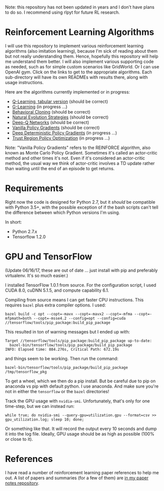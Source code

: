 Note: this repository has not been updated in years and I don't have plans to do so. I recommend using rlpyt for future RL research.

# Reinforcement Learning Algorithms

I will use this repository to implement various reinforcement learning
algorithms (also imitation learning), because I'm sick of reading about them but
not really understanding them.  Hence, hopefully this repository will help me
understand them better. I will also implement various supporting code as needed,
such as for simple custom scenarios like GridWorld. Or I can use OpenAI gym.
Click on the links to get to the appropriate algorithms. Each sub-directory will
have its own READMEs with results there, along with usage instructions.

Here are the algorithms currently implemented or in progress:

- [Q-Learning, tabular version](https://github.com/DanielTakeshi/rl_algorithms/tree/master/q_learning) (should be correct)
- [G-Learning](https://github.com/DanielTakeshi/rl_algorithms/tree/master/g_learning) (in progress ...)
- [Behavioral Cloning](https://github.com/DanielTakeshi/rl_algorithms/tree/master/bc) (should be correct)
- [Natural Evolution Strategies](https://github.com/DanielTakeshi/rl_algorithms/tree/master/es) (should be correct)
- [Deep-Q Networks](https://github.com/DanielTakeshi/rl_algorithms/tree/master/dqn) (should be correct)
- [Vanilla Policy Gradients](https://github.com/DanielTakeshi/rl_algorithms/tree/master/vpg) (should be correct)
- [Deep Deterministic Policy Gradients](https://github.com/DanielTakeshi/rl_algorithms/tree/master/ddpg) (in progress ...)
- [Trust Region Policy Optimization](https://github.com/DanielTakeshi/rl_algorithms/tree/master/trpo) (in progress ...)

Note: "Vanilla Policy Gradients" refers to the REINFORCE algorithm, also known
as Monte Carlo Policy Gradient. Sometimes it's called an actor-critic method
and other times it's not. Even if it's considered an actor-critic method, the
usual way we think of actor-critic involves a TD update rather than waiting
until the end of an episode to get returns.


# Requirements

Right now the code is designed for Python 2.7, but it *should* be compatible
with Python 3.5+, with the possible exception of if the bash scripts can't tell
the difference between which Python versions I'm using.

In short:

- Python 2.7.x
- Tensorflow 1.2.0


# GPU and TensorFlow 

(Update 06/16/17, these are out of date ... just install with pip and preferably
virtualenv. It's so much easier.)

I installed TensorFlow 1.0.1 from source.  For the configuration script, I used
CUDA 8.0, cuDNN 5.1.5, and compute capability 6.1.

Compiling from source means I can get faster CPU instructions. This requires
`bazel` plus extra compiler options. I used:

```
bazel build -c opt --copt=-mavx --copt=-mavx2 --copt=-mfma --copt=-mfpmath=both --copt=-msse4.2 --config=opt --config=cuda //tensorflow/tools/pip_package:build_pip_package
```

This resulted in ton of warning messages but I ended up with:

```
Target //tensorflow/tools/pip_package:build_pip_package up-to-date:
  bazel-bin/tensorflow/tools/pip_package/build_pip_package
INFO: Elapsed time: 884.276s, Critical Path: 672.19s
```

and things seem to be working. Then run the command:

```
bazel-bin/tensorflow/tools/pip_package/build_pip_package /tmp/tensorflow_pkg
```

To get a wheel, which we then do a pip install. But be careful due to pip on
anaconda vs pip with default python. I use anaconda. And make sure you're not in
either the `tensorflow` or the `bazel` directories!

Track the GPU usage with `nvidia-smi`. Unfortunately, that's only for one
time-step, but we can instead run:

```
while true; do nvidia-smi --query-gpu=utilization.gpu --format=csv >> gpu_utilization.log; sleep 10; done;
```

Or something like that. It will record the output every 10 seconds and dump it
into the log file. Ideally, GPU usage should be as high as possible (100% or
close to it).

# References

I have read a number of reinforcement learning paper references to help me out.
A list of papers and summaries (for a few of them) are [in my paper notes
repository](https://github.com/DanielTakeshi/Paper_Notes).
